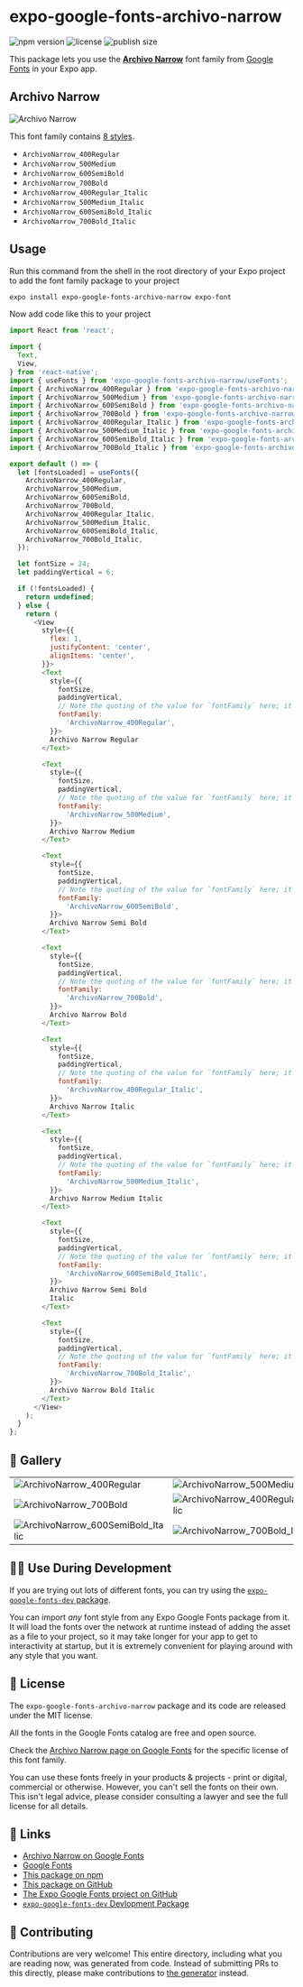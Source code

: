 # expo-google-fonts-archivo-narrow

![npm version](https://flat.badgen.net/npm/v/expo-google-fonts-archivo-narrow)
![license](https://flat.badgen.net/github/license/expo/google-fonts)
![publish size](https://flat.badgen.net/packagephobia/install/expo-google-fonts-archivo-narrow)

This package lets you use the [**Archivo Narrow**](https://fonts.google.com/specimen/Archivo+Narrow) font family from [Google Fonts](https://fonts.google.com/) in your Expo app.

## Archivo Narrow

![Archivo Narrow](./font-family.png)

This font family contains [8 styles](#-gallery).

- `ArchivoNarrow_400Regular`
- `ArchivoNarrow_500Medium`
- `ArchivoNarrow_600SemiBold`
- `ArchivoNarrow_700Bold`
- `ArchivoNarrow_400Regular_Italic`
- `ArchivoNarrow_500Medium_Italic`
- `ArchivoNarrow_600SemiBold_Italic`
- `ArchivoNarrow_700Bold_Italic`

## Usage

Run this command from the shell in the root directory of your Expo project to add the font family package to your project
```sh
expo install expo-google-fonts-archivo-narrow expo-font
```

Now add code like this to your project
```js
import React from 'react';

import {
  Text,
  View,
} from 'react-native';
import { useFonts } from 'expo-google-fonts-archivo-narrow/useFonts';
import { ArchivoNarrow_400Regular } from 'expo-google-fonts-archivo-narrow/400Regular';
import { ArchivoNarrow_500Medium } from 'expo-google-fonts-archivo-narrow/500Medium';
import { ArchivoNarrow_600SemiBold } from 'expo-google-fonts-archivo-narrow/600SemiBold';
import { ArchivoNarrow_700Bold } from 'expo-google-fonts-archivo-narrow/700Bold';
import { ArchivoNarrow_400Regular_Italic } from 'expo-google-fonts-archivo-narrow/400Regular_Italic';
import { ArchivoNarrow_500Medium_Italic } from 'expo-google-fonts-archivo-narrow/500Medium_Italic';
import { ArchivoNarrow_600SemiBold_Italic } from 'expo-google-fonts-archivo-narrow/600SemiBold_Italic';
import { ArchivoNarrow_700Bold_Italic } from 'expo-google-fonts-archivo-narrow/700Bold_Italic';

export default () => {
  let [fontsLoaded] = useFonts({
    ArchivoNarrow_400Regular,
    ArchivoNarrow_500Medium,
    ArchivoNarrow_600SemiBold,
    ArchivoNarrow_700Bold,
    ArchivoNarrow_400Regular_Italic,
    ArchivoNarrow_500Medium_Italic,
    ArchivoNarrow_600SemiBold_Italic,
    ArchivoNarrow_700Bold_Italic,
  });

  let fontSize = 24;
  let paddingVertical = 6;

  if (!fontsLoaded) {
    return undefined;
  } else {
    return (
      <View
        style={{
          flex: 1,
          justifyContent: 'center',
          alignItems: 'center',
        }}>
        <Text
          style={{
            fontSize,
            paddingVertical,
            // Note the quoting of the value for `fontFamily` here; it expects a string!
            fontFamily:
              'ArchivoNarrow_400Regular',
          }}>
          Archivo Narrow Regular
        </Text>

        <Text
          style={{
            fontSize,
            paddingVertical,
            // Note the quoting of the value for `fontFamily` here; it expects a string!
            fontFamily:
              'ArchivoNarrow_500Medium',
          }}>
          Archivo Narrow Medium
        </Text>

        <Text
          style={{
            fontSize,
            paddingVertical,
            // Note the quoting of the value for `fontFamily` here; it expects a string!
            fontFamily:
              'ArchivoNarrow_600SemiBold',
          }}>
          Archivo Narrow Semi Bold
        </Text>

        <Text
          style={{
            fontSize,
            paddingVertical,
            // Note the quoting of the value for `fontFamily` here; it expects a string!
            fontFamily:
              'ArchivoNarrow_700Bold',
          }}>
          Archivo Narrow Bold
        </Text>

        <Text
          style={{
            fontSize,
            paddingVertical,
            // Note the quoting of the value for `fontFamily` here; it expects a string!
            fontFamily:
              'ArchivoNarrow_400Regular_Italic',
          }}>
          Archivo Narrow Italic
        </Text>

        <Text
          style={{
            fontSize,
            paddingVertical,
            // Note the quoting of the value for `fontFamily` here; it expects a string!
            fontFamily:
              'ArchivoNarrow_500Medium_Italic',
          }}>
          Archivo Narrow Medium Italic
        </Text>

        <Text
          style={{
            fontSize,
            paddingVertical,
            // Note the quoting of the value for `fontFamily` here; it expects a string!
            fontFamily:
              'ArchivoNarrow_600SemiBold_Italic',
          }}>
          Archivo Narrow Semi Bold
          Italic
        </Text>

        <Text
          style={{
            fontSize,
            paddingVertical,
            // Note the quoting of the value for `fontFamily` here; it expects a string!
            fontFamily:
              'ArchivoNarrow_700Bold_Italic',
          }}>
          Archivo Narrow Bold Italic
        </Text>
      </View>
    );
  }
};

```

## 🔡 Gallery


||||
|-|-|-|
|![ArchivoNarrow_400Regular](.//400Regular/ArchivoNarrow_400Regular.ttf.png)|![ArchivoNarrow_500Medium](.//500Medium/ArchivoNarrow_500Medium.ttf.png)|![ArchivoNarrow_600SemiBold](.//600SemiBold/ArchivoNarrow_600SemiBold.ttf.png)||
|![ArchivoNarrow_700Bold](.//700Bold/ArchivoNarrow_700Bold.ttf.png)|![ArchivoNarrow_400Regular_Italic](.//400Regular_Italic/ArchivoNarrow_400Regular_Italic.ttf.png)|![ArchivoNarrow_500Medium_Italic](.//500Medium_Italic/ArchivoNarrow_500Medium_Italic.ttf.png)||
|![ArchivoNarrow_600SemiBold_Italic](.//600SemiBold_Italic/ArchivoNarrow_600SemiBold_Italic.ttf.png)|![ArchivoNarrow_700Bold_Italic](.//700Bold_Italic/ArchivoNarrow_700Bold_Italic.ttf.png)|||


## 👩‍💻 Use During Development

If you are trying out lots of different fonts, you can try using the [`expo-google-fonts-dev` package](https://github.com/freeboub/google-fonts/tree/master/font-packages/dev#readme).

You can import *any* font style from any Expo Google Fonts package from it. It will load the fonts
over the network at runtime instead of adding the asset as a file to your project, so it may take longer
for your app to get to interactivity at startup, but it is extremely convenient
for playing around with any style that you want.

## 📖 License

The `expo-google-fonts-archivo-narrow` package and its code are released under the MIT license.

All the fonts in the Google Fonts catalog are free and open source.

Check the [Archivo Narrow page on Google Fonts](https://fonts.google.com/specimen/Archivo+Narrow) for the specific license of this font family.

You can use these fonts freely in your products & projects - print or digital, commercial or otherwise. However, you can't sell the fonts on their own. This isn't legal advice, please consider consulting a lawyer and see the full license for all details.

## 🔗 Links

- [Archivo Narrow on Google Fonts](https://fonts.google.com/specimen/Archivo+Narrow)
- [Google Fonts](https://fonts.google.com/)
- [This package on npm](https://www.npmjs.com/package/expo-google-fonts-archivo-narrow)
- [This package on GitHub](https://github.com/freeboub/google-fonts/tree/master/font-packages/archivo-narrow)
- [The Expo Google Fonts project on GitHub](https://github.com/freeboub/google-fonts)
- [`expo-google-fonts-dev` Devlopment Package](https://github.com/freeboub/google-fonts/tree/master/font-packages/dev)

## 🤝 Contributing

Contributions are very welcome! This entire directory, including what you are reading now, was generated from code. Instead of submitting PRs to this directly, please make contributions to [the generator](https://github.com/freeboub/google-fonts/tree/master/packages/generator) instead.
